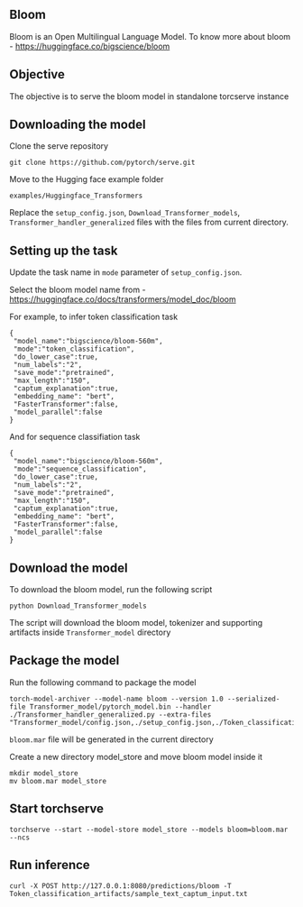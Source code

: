 ## Bloom

Bloom is an Open Multilingual Language Model. To know more about bloom - https://huggingface.co/bigscience/bloom


## Objective

The objective is to serve the bloom model in standalone torcserve instance

## Downloading the model

Clone the serve repository

```
git clone https://github.com/pytorch/serve.git
```

Move to the Hugging face example folder

```
examples/Huggingface_Transformers
```

Replace the `setup_config.json`, `Download_Transformer_models`, `Transformer_handler_generalized` files with the files from current directory.


## Setting up the task

Update the task name in `mode` parameter of `setup_config.json`. 

Select the bloom model name from - https://huggingface.co/docs/transformers/model_doc/bloom

For example, to infer token classification task

```
{
 "model_name":"bigscience/bloom-560m",
 "mode":"token_classification",
 "do_lower_case":true,
 "num_labels":"2",
 "save_mode":"pretrained",
 "max_length":"150",
 "captum_explanation":true,
 "embedding_name": "bert",
 "FasterTransformer":false,
 "model_parallel":false
}
```

And for sequence classifiation task

```
{
 "model_name":"bigscience/bloom-560m",
 "mode":"sequence_classification",
 "do_lower_case":true,
 "num_labels":"2",
 "save_mode":"pretrained",
 "max_length":"150",
 "captum_explanation":true,
 "embedding_name": "bert",
 "FasterTransformer":false,
 "model_parallel":false
}
```

## Download the model

To download the bloom model, run the following script

```
python Download_Transformer_models
```

The script will download the bloom model, tokenizer and supporting artifacts inside `Transformer_model` directory


## Package the model

Run the following command to package the model

```
torch-model-archiver --model-name bloom --version 1.0 --serialized-file Transformer_model/pytorch_model.bin --handler ./Transformer_handler_generalized.py --extra-files "Transformer_model/config.json,./setup_config.json,./Token_classification_artifacts/index_to_name.json"

```

`bloom.mar` file will be generated in the current directory

Create a new directory model_store and move bloom model inside it

```
mkdir model_store
mv bloom.mar model_store
```

## Start torchserve

```
torchserve --start --model-store model_store --models bloom=bloom.mar --ncs
```

## Run inference

```
curl -X POST http://127.0.0.1:8080/predictions/bloom -T Token_classification_artifacts/sample_text_captum_input.txt
```
